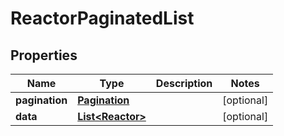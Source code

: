 

# ReactorPaginatedList


## Properties

| Name | Type | Description | Notes |
|------------ | ------------- | ------------- | -------------|
|**pagination** | [**Pagination**](Pagination.md) |  |  [optional] |
|**data** | [**List&lt;Reactor&gt;**](Reactor.md) |  |  [optional] |



